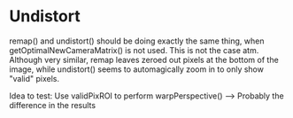 # Undistort

remap() and undistort() should be doing exactly the same thing, when getOptimalNewCameraMatrix() is not used.
This is not the case atm.
Although very similar, remap leaves zeroed out pixels at the bottom of the image, while undistort() seems to automagically zoom in to only show "valid" pixels.

Idea to test:
Use validPixROI to perform warpPerspective()
--> Probably the difference in the results

